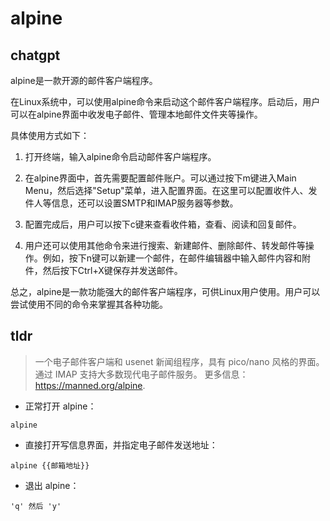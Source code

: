 # alpine 
## chatgpt 
alpine是一款开源的邮件客户端程序。

在Linux系统中，可以使用alpine命令来启动这个邮件客户端程序。启动后，用户可以在alpine界面中收发电子邮件、管理本地邮件文件夹等操作。

具体使用方式如下：

1. 打开终端，输入alpine命令启动邮件客户端程序。

2. 在alpine界面中，首先需要配置邮件账户。可以通过按下m键进入Main Menu，然后选择"Setup"菜单，进入配置界面。在这里可以配置收件人、发件人等信息，还可以设置SMTP和IMAP服务器等参数。

3. 配置完成后，用户可以按下c键来查看收件箱，查看、阅读和回复邮件。

4. 用户还可以使用其他命令来进行搜索、新建邮件、删除邮件、转发邮件等操作。例如，按下n键可以新建一个邮件，在邮件编辑器中输入邮件内容和附件，然后按下Ctrl+X键保存并发送邮件。

总之，alpine是一款功能强大的邮件客户端程序，可供Linux用户使用。用户可以尝试使用不同的命令来掌握其各种功能。 

## tldr 
 
> 一个电子邮件客户端和 usenet 新闻组程序，具有 pico/nano 风格的界面。
> 通过 IMAP 支持大多数现代电子邮件服务。
> 更多信息：<https://manned.org/alpine>.

- 正常打开 alpine：

`alpine`

- 直接打开写信息界面，并指定电子邮件发送地址：

`alpine {{邮箱地址}}`

- 退出 alpine：

`'q' 然后 'y'`
